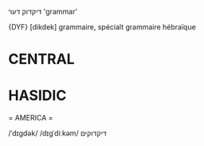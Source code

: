דיקדוק
דער
'grammar'

{DYF}
[dikdek] grammaire, spécialt grammaire hébraïque

CENTRAL
========

HASIDIC
=======
= AMERICA = 

/ˈdɪgdək/
/dɪgˈdiːkəm/ דיקדוקים